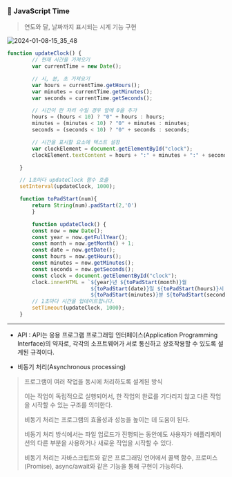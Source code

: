 ### 📆 JavaScript Time

> 연도와 달, 날짜까지 표시되는 시계 기능 구현


![2024-01-08-15_35_48](https://github.com/Assignment-su/JavaScript-Time/assets/99783474/2383b84c-28cb-46cb-a7ba-964ca2c9e22f)

```javascript
function updateClock() {
        // 현재 시간을 가져오기
        var currentTime = new Date();

        // 시, 분, 초 가져오기
        var hours = currentTime.getHours();
        var minutes = currentTime.getMinutes();
        var seconds = currentTime.getSeconds();

        // 시간이 한 자리 수일 경우 앞에 0을 추가
        hours = (hours < 10) ? "0" + hours : hours;
        minutes = (minutes < 10) ? "0" + minutes : minutes;
        seconds = (seconds < 10) ? "0" + seconds : seconds;

        // 시간을 표시할 요소에 텍스트 설정
        var clockElement = document.getElementById("clock");
        clockElement.textContent = hours + ":" + minutes + ":" + seconds;

    }

    // 1초마다 updateClock 함수 호출
    setInterval(updateClock, 1000);

    function toPadStart(num){
        return String(num).padStart(2,'0')
        }

        function updateClock() {
        const now = new Date();
        const year = now.getFullYear();
        const month = now.getMonth() + 1;
        const date = now.getDate();
        const hours = now.getHours();
        const minutes = now.getMinutes();
        const seconds = now.getSeconds();
        const clock = document.getElementById("clock");
        clock.innerHTML = `${year}년 ${toPadStart(month)}월
                           ${toPadStart(date)}일 ${toPadStart(hours)}시
                           ${toPadStart(minutes)}분 ${toPadStart(seconds)}초`;
        // 1초마다 시간을 업데이트합니다.
        setTimeout(updateClock, 1000);
    }
```

---


* API : API는 응용 프로그램 프로그래밍 인터페이스(Application Programming Interface)의 약자로, 각각의 소프트웨어가 서로 통신하고 상호작용할 수 있도록 설계된 규격이다.

*  비동기 처리(Asynchronous processing)

> 프로그램이 여러 작업을 동시에 처리하도록 설계된 방식
>
> 이는 작업이 독립적으로 실행되어서, 한 작업의 완료를 기다리지 않고 다른 작업을 시작할 수 있는 구조를 의미한다.
>
> 비동기 처리는 프로그램의 효율성과 성능을 높이는 데 도움이 된다.
>
> 비동기 처리 방식에서는 파일 업로드가 진행되는 동안에도 사용자가 애플리케이션의 다른 부분을 사용하거나 새로운 작업을 시작할 수 있다.
>
> 비동기 처리는 자바스크립트와 같은 프로그래밍 언어에서 콜백 함수, 프로미스(Promise), async/await와 같은 기능을 통해 구현이 가능하다.

